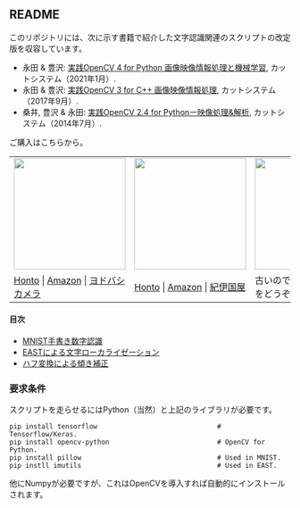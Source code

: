 ## README

このリポジトリには、次に示す書籍で紹介した文字認識関連のスクリプトの改定版を収容しています。

- 永田 & 豊沢: [実践OpenCV 4 for Python 画像映像情報処理と機械学習](https://www.cutt.co.jp/book/978-4-87783-460-9.html), カットシステム（2021年1月）.
- 永田 & 豊沢: [実践OpenCV 3 for C++ 画像映像情報処理](https://www.cutt.co.jp/book/978-4-87783-380-0.html), カットシステム（2017年9月）.
- 桑井, 豊沢 & 永田: [実践OpenCV 2.4 for Pythonー映像処理&解析](https://www.cutt.co.jp/book/978-4-87783-346-6.html), カットシステム（2014年7月）.

ご購入はこちらから。

<table style="border_style: none">
 <tr>
  <td><img src="https://www.cutt.co.jp/book/images/978-4-87783-460-9.png" height="200"></img></td>
  <td><img src="https://www.cutt.co.jp/book/images/978-4-87783-380-0.png" height="200"></img></td>
  <td><img src="https://www.cutt.co.jp/book/images/978-4-87783-346-6.png" height="200"></img></td>
 </tr>
 <tr>
  <td><a href="https://honto.jp/netstore/pd-book_30749005.html">Honto</a> | <a href="https://www.amazon.co.jp/dp/4877834605">Amazon</a> | <a href="https://www.yodobashi.com/product/100000009003381130/">ヨドバシカメラ</a></td>
  <td><a href="https://honto.jp/netstore/pd-book_28612900.html">Honto</a> | <a href="https://www.amazon.co.jp/dp/4877833803">Amazon</a> | <a href="https://www.kinokuniya.co.jp/f/dsg-01-9784877833800">紀伊国屋</a></td>
  <td>古いのでOpenCV 4のほうをどうぞ</td>
 </tr>
</table>


#### 目次

- [MNIST手書き数字認識](./MnistHandWriting/README.jp.md)
- [EASTによる文字ローカライゼーション](./East/README.jp.md)
- [ハフ変換による傾き補正](./Hough/README.jp.md)


### 要求条件

スクリプトを走らせるにはPython（当然）と上記のライブラリが必要です。

```
pip install tensorflow                              # Tensorflow/Keras.
pip install opencv-python                           # OpenCV for Python.
pip install pillow                                  # Used in MNIST.
pip instll imutils                                  # Used in EAST.
```

他にNumpyが必要ですが、これはOpenCVを導入すれば自動的にインストールされます。
